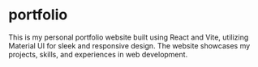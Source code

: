 # portfolio
This is my personal portfolio website built using React and Vite, utilizing Material UI for sleek and responsive design. The website showcases my projects, skills, and experiences in web development.
